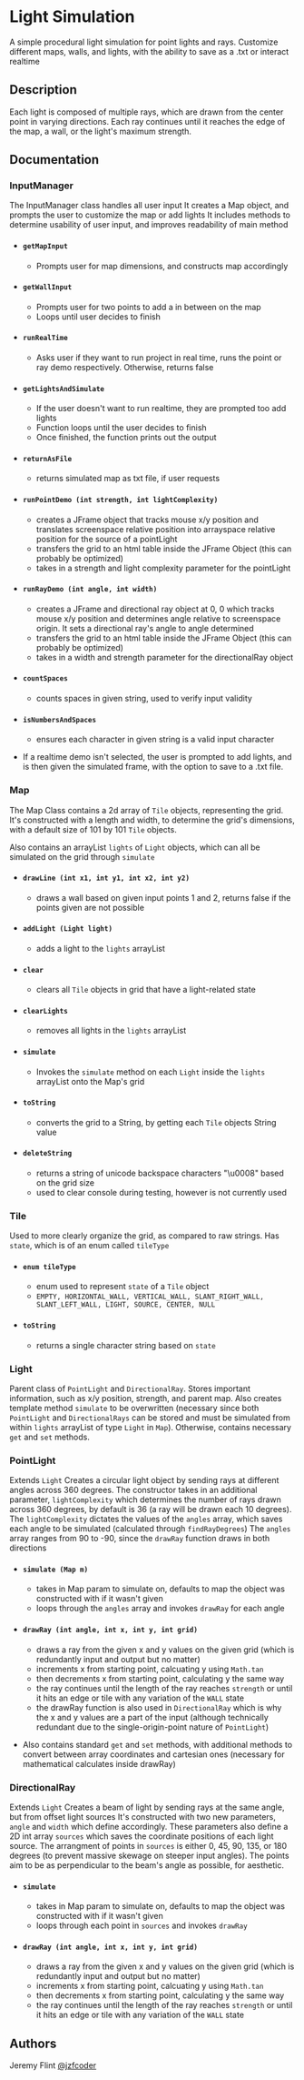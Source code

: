 # Light Simulation

A simple procedural light simulation for point lights and rays. Customize different maps, walls, and lights, with the ability to save as a .txt or interact realtime

## Description

Each light is composed of multiple rays, which are drawn from the center point in varying directions. Each ray continues until it reaches the edge of the map, a wall, or the light's maximum strength.

## Documentation
### InputManager 
The InputManager class handles all user input
It creates a Map object, and prompts the user to customize the map or add lights
It includes methods to determine usability of user input, and improves readability of main method

* #### `getMapInput`
    * Prompts user for map dimensions, and constructs map accordingly

* #### `getWallInput`
    * Prompts user for two points to add a in between on the map
    * Loops until user decides to finish

* #### `runRealTime`
    * Asks user if they want to run project in real time, runs the point or ray demo respectively. Otherwise, returns false

* #### `getLightsAndSimulate`
    * If the user doesn't want to run realtime, they are prompted too add lights
    * Function loops until the user decides to finish
    * Once finished, the function prints out the output

* #### `returnAsFile`
    * returns simulated map as txt file, if user requests

* #### `runPointDemo (int strength, int lightComplexity)`
    * creates a JFrame object that tracks mouse x/y position and translates screenspace relative position into arrayspace relative position for the source of a pointLight
    * transfers the grid to an html table inside the JFrame Object (this can probably be optimized)
    * takes in a strength and light complexity parameter for the pointLight

* #### `runRayDemo (int angle, int width)`
    * creates a JFrame and directional ray object at 0, 0 which tracks mouse x/y position and determines angle relative to screenspace origin. It sets a directional
    ray's angle to angle determined
    * transfers the grid to an html table inside the JFrame Object (this can probably be optimized)
    * takes in a width and strength parameter for the directionalRay object

* #### `countSpaces`
    * counts spaces in given string, used to verify input validity

* #### `isNumbersAndSpaces`
    * ensures each character in given string is a valid input character

* If a realtime demo isn't selected, the user is prompted to add lights, and is then given the simulated frame, with the option to save to a .txt file.

### Map
The Map Class contains a 2d array of `Tile` objects, representing the grid.
It's constructed with a length and width, to determine the grid's dimensions, with a default size of 101 by 101 `Tile` objects.

Also contains an arrayList `lights` of `Light` objects, which can all be simulated on the grid through `simulate`

* #### `drawLine (int x1, int y1, int x2, int y2)`
    * draws a wall based on given input points 1 and 2, returns false if the points given are not possible

* #### `addLight (Light light)`
    * adds a light to the `lights` arrayList

* #### `clear`
    * clears all `Tile` objects in grid that have a light-related state

* #### `clearLights`
    * removes all lights in the `lights` arrayList

* #### `simulate`
    * Invokes the `simulate` method on each `Light` inside the `lights` arrayList onto the Map's grid

* #### `toString`
    * converts the grid to a String, by getting each `Tile` objects String value

* #### `deleteString`
    * returns a string of unicode backspace characters "\u0008" based on the grid size
    * used to clear console during testing, however is not currently used

### Tile
Used to more clearly organize the grid, as compared to raw strings.
Has `state`, which is of an enum called `tileType`

* #### `enum tileType`
    * enum used to represent `state` of a `Tile` object
    * `EMPTY,
        HORIZONTAL_WALL,
        VERTICAL_WALL,
        SLANT_RIGHT_WALL,
        SLANT_LEFT_WALL,
        LIGHT,
        SOURCE,
        CENTER,
        NULL`

* #### `toString`
    * returns a single character string based on `state`

### Light
Parent class of `PointLight` and `DirectionalRay`. Stores important information, such as x/y position, strength, and parent map. Also creates template method `simulate` to be overwritten (necessary since both `PointLight` and `DirectionalRays` can be stored and must be simulated from within `lights` arrayList of type `Light` in `Map`). Otherwise, contains necessary `get` and `set` methods.

### PointLight
Extends `Light`
Creates a circular light object by sending rays at different angles across 360 degrees.
The constructor takes in an additional parameter, `lightComplexity` which determines the number of rays drawn across 360 degrees, by default is 36 (a ray will be drawn each 10 degrees).
The `lightComplexity` dictates the values of the `angles` array, which saves each angle to be simulated (calculated through `findRayDegrees`)
The `angles` array ranges from 90 to -90, since the `drawRay` function draws in both directions

* #### `simulate (Map m)`
    * takes in Map param to simulate on, defaults to map the object was constructed with if it wasn't given
    * loops through the `angles` array and invokes `drawRay` for each angle

* #### `drawRay (int angle, int x, int y, int grid)`
    * draws a ray from the given x and y values on the given grid (which is redundantly input and output but no matter)
    * increments x from starting point, calcuating y using `Math.tan`
    * then decrements x from starting point, calculating y the same way
    * the ray continues until the length of the ray reaches `strength` or until it hits an edge or tile with any variation of the `WALL` state
    * the drawRay function is also used in `DirectionalRay` which is why the x and y values are a part of the input (although technically redundant due to the single-origin-point nature of `PointLight`)

* Also contains standard `get` and `set` methods, with additional methods to convert between array coordinates and cartesian ones (necessary for mathematical calculates inside drawRay)

### DirectionalRay
Extends `Light`
Creates a beam of light by sending rays at the same angle, but from offset light sources
It's constructed with two new parameters, `angle` and `width` which define accordingly. These parameters also define a 2D int array `sources` which saves the coordinate positions of each light source. The arrangment of points in `sources` is either 0, 45, 90, 135, or 180 degrees (to prevent massive skewage on steeper input angles). The points aim to be as perpendicular to the beam's angle as possible, for aesthetic.

* #### `simulate`
    * takes in Map param to simulate on, defaults to map the object was constructed with if it wasn't given
    * loops through each point in `sources` and invokes `drawRay`

* #### `drawRay (int angle, int x, int y, int grid)`
    * draws a ray from the given x and y values on the given grid (which is redundantly input and output but no matter)
    * increments x from starting point, calcuating y using `Math.tan`
    * then decrements x from starting point, calculating y the same way
    * the ray continues until the length of the ray reaches `strength` or until it hits an edge or tile with any variation of the `WALL` state

## Authors
Jeremy Flint
[@jzfcoder](https://github.com/jzfcoder)
